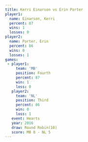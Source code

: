 ```yaml
---
title: Kerri Einarson vs Erin Porter
player1:               
  name: Einarson, Kerri
  percent: 87          
  wins: 1              
  losses: 0            
player2:               
  name: Porter, Erin   
  percent: 86          
  wins: 0              
  losses: 1            
games:
 - player1:          
     team: 'MB'      
     position: Fourth
     percent: 87     
     win: 1          
     loss: 0         
   player2:         
     team: 'NL'     
     position: Third
     percent: 86    
     win: 0         
     loss: 1        
   event: Hearts        
   year: 2016           
   draw: Round Robin(10)
   score: MB 8 - NL 5   
---
```


